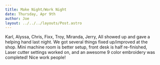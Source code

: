 ```yaml
---
title: Make Night/Work Night
date: Thursday, Apr 9th
author: Joe
layout: ../../../layouts/Post.astro
---
```


Karl, Alyssa, Chris, Fixx, Troy, Miranda, Jerry, All showed up and gave a helping hand last night.  We got several things fixed up/improved at the shop.  Mini machine room is better setup, front desk is half re-finished, Laser cutter settings worked on,  and an awesome 9 color embroidery was completed!  Nice work people!
